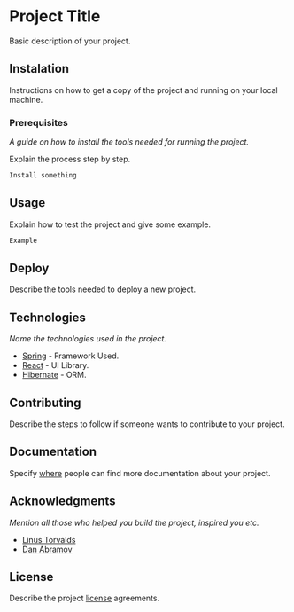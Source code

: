 # Project Title

Basic description of your project.

## Instalation

Instructions on how to get a copy of the project and running on your local machine.

### Prerequisites

_A guide on how to install the tools needed for running the project._

Explain the process step by step.

```bash
Install something
```

## Usage

Explain how to test the project and give some example.

```bash
Example
```

## Deploy

Describe the tools needed to deploy a new project.

## Technologies

_Name the technologies used in the project._ 
* [Spring](https://spring.io/) - Framework Used.
* [React](https://reactjs.org/) - UI Library.
* [Hibernate](https://hibernate.org/) - ORM.

## Contributing

Describe the steps to follow if someone wants to contribute to your project.

## Documentation

Specify [where](https://es.wikipedia.org/wiki/Wikipedia:Portada) people can find more documentation about your project.

## Acknowledgments

_Mention all those who helped you build the project, inspired you etc._

* [Linus Torvalds](https://github.com/torvalds)
* [Dan Abramov](https://github.com/gaearon)

## License
Describe the project [license](https://choosealicense.com/) agreements.
